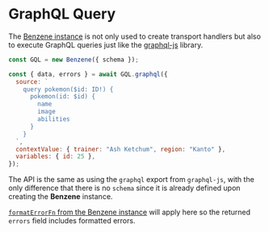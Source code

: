 # GraphQL Query

The [Benzene instance](/reference/benzene) is not only used to create transport handlers but also to execute GraphQL queries just like the [graphql-js](https://github.com/graphql/graphql-js) library.

```js
const GQL = new Benzene({ schema });

const { data, errors } = await GQL.graphql({
  source: `
    query pokemon($id: ID!) {
      pokemon(id: $id) {
        name
        image
        abilities
      }
    }
  `,
  contextValue: { trainer: "Ash Ketchum", region: "Kanto" },
  variables: { id: 25 },
});
```

The API is the same as using the `graphql` export from `graphql-js`, with the only difference that there is no `schema` since it is already defined upon creating the **Benzene** instance.

[`formatErrorFn` from the Benzene instance](http://localhost:3000/reference/error-handling) will apply here so the returned `errors` field includes formatted errors.
